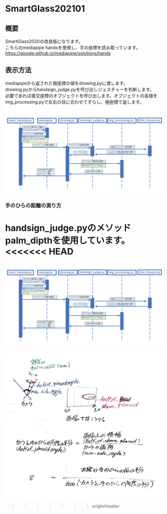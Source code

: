# SmartGlass202101
## 概要
SmartGlass2020の改良版になります。<br>
こちらのmediapipe handsを使用し、手の座標を読み取っています。<br>
https://google.github.io/mediapipe/solutions/hands

## 表示方法
mediapipeから返された極座標の値をdrowing.pyに渡します。<br>
drowing.pyからhandsign_judge.pyを呼び出しジェスチャーを判断します。<br>
必要であれば直交座標のオブジェクトを呼び出します。オブジェクトの各値をimg_processing.pyで左右の目に合わせてずらし、極座標で返します。<br>
![シーケンス図](Discription/SmartGlass202101_sequence01.png)

### 手のひらの距離の測り方
handsign_judge.pyのメソッドpalm_dipthを使用しています。<br>
<<<<<<< HEAD
![palm_dipth解説](Discription/SmartGlass202101_sequence01.png)
=======
![palm_dipth解説](Discription/construction__handsign_judge__palm_dipth-1.png)
>>>>>>> origin/master
